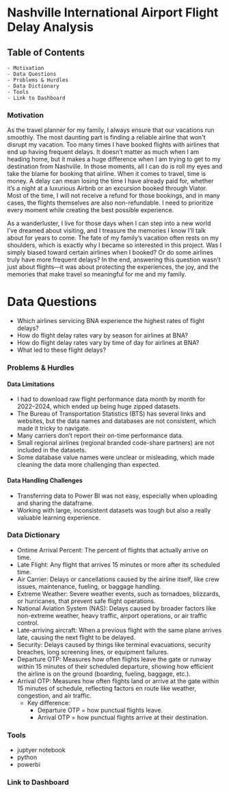 
# Nashville International Airport Flight Delay Analysis

## Table of Contents
    - Motivation
    - Data Questions
    - Problems & Hurdles
    - Data Dictionary
    - Tools
    - Link to Dashboard
### Motivation

As the travel planner for my family, I always ensure that our vacations run smoothly. The most daunting part is finding a reliable airline that won't disrupt my vacation. Too many times I have booked flights with airlines that end up having frequent delays. It doesn’t matter as much when I am heading home, but it makes a huge difference when I am trying to get to my destination from Nashville. In those moments, all I can do is roll my eyes and take the blame for booking that airline. When it comes to travel, time is money. A delay can mean losing the time I have already paid for, whether it’s a night at a luxurious Airbnb or an excursion booked through Viator. Most of the time, I will not receive a refund for those bookings, and in many cases, the flights themselves are also non-refundable. I need to prioritize every moment while creating the best possible experience. 

As a wanderluster, I live for those days when I can step into a new world I’ve dreamed about visiting, and I treasure the memories I know I’ll talk about for years to come. The fate of my family’s vacation often rests on my shoulders, which is exactly why I became so interested in this project. Was I simply biased toward certain airlines when I booked? Or do some airlines truly have more frequent delays? In the end, answering this question wasn’t just about flights—it was about protecting the experiences, the joy, and the memories that make travel so meaningful for me and my family.

# Data Questions
  * Which airlines servicing BNA experience the highest rates of flight delays?
  * How do flight delay rates vary by season for airlines at BNA?
  * How do flight delay rates vary by time of day for airlines at BNA?
  * What led to these flight delays?

### Problems & Hurdles

#### Data Limitations
  * I had to download raw flight performance data month by month for 2022–2024, which ended up being huge zipped datasets.
  * The Bureau of Transportation Statistics (BTS) has several links and websites, but the data names and databases are not consistent, which made it tricky to navigate.
  * Many carriers don’t report their on-time performance data.
  * Small regional airlines (regional branded code-share partners) are not included in the datasets.
  * Some database value names were unclear or misleading, which made cleaning the data more challenging than expected.

#### Data Handling Challenges
  * Transferring data to Power BI was not easy, especially when uploading and sharing the dataframe.
  * Working with large, inconsistent datasets was tough but also a really valuable learning experience.


### Data Dictionary
  * Ontime Arrival Percent: The percent of flights that actually arrive on time.
  * Late Flight: Any flight that arrives 15 minutes or more after its scheduled time.
  * Air Carrier: Delays or cancellations caused by the airline itself, like crew issues, maintenance, fueling, or baggage handling.
  * Extreme Weather: Severe weather events, such as tornadoes, blizzards, or hurricanes, that prevent safe flight operations.
  * National Aviation System (NAS): Delays caused by broader factors like non-extreme weather, heavy traffic, airport operations, or air traffic control.
  * Late-arriving aircraft: When a previous flight with the same plane arrives late, causing the next flight to be delayed.
  * Security: Delays caused by things like terminal evacuations, security breaches, long screening lines, or equipment failures.
  * Departure OTP: Measures how often flights leave the gate or runway within 15 minutes of their scheduled departure, showing how efficient the airline is on the ground (boarding, fueling, baggage, etc.).
  * Arrival OTP: Measures how often flights land or arrive at the gate within 15 minutes of schedule, reflecting factors en route like weather, congestion, and air traffic.
      - Key difference:
        + Departure OTP = how punctual flights leave.
        + Arrival OTP = how punctual flights arrive at their destination.

### Tools
  * juptyer notebook
  * python
  * powerbi
### Link to Dashboard
